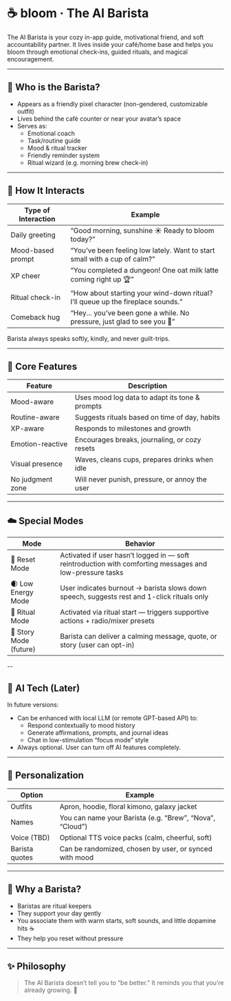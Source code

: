 # ☕ bloom · The AI Barista

The AI Barista is your cozy in-app guide, motivational friend, and soft accountability partner.
It lives inside your café/home base and helps you bloom through emotional check-ins, guided rituals, and magical encouragement.

---

## 🧙 Who is the Barista?

- Appears as a friendly pixel character (non-gendered, customizable outfit)
- Lives behind the café counter or near your avatar’s space
- Serves as:
  - Emotional coach
  - Task/routine guide
  - Mood & ritual tracker
  - Friendly reminder system
  - Ritual wizard (e.g. morning brew check-in)

---

## 💬 How It Interacts

| Type of Interaction | Example                                                                         |
| ------------------- | ------------------------------------------------------------------------------- |
| Daily greeting      | “Good morning, sunshine ☀️ Ready to bloom today?”                               |
| Mood-based prompt   | “You’ve been feeling low lately. Want to start small with a cup of calm?”       |
| XP cheer            | “You completed a dungeon! One oat milk latte coming right up 🏆”                |
| Ritual check-in     | “How about starting your wind-down ritual? I’ll queue up the fireplace sounds.” |
| Comeback hug        | “Hey... you’ve been gone a while. No pressure, just glad to see you 🫶”         |

Barista always speaks softly, kindly, and never guilt-trips.

---

## 🎯 Core Features

| Feature          | Description                                    |
| ---------------- | ---------------------------------------------- |
| Mood-aware       | Uses mood log data to adapt its tone & prompts |
| Routine-aware    | Suggests rituals based on time of day, habits  |
| XP-aware         | Responds to milestones and growth              |
| Emotion-reactive | Encourages breaks, journaling, or cozy resets  |
| Visual presence  | Waves, cleans cups, prepares drinks when idle  |
| No judgment zone | Will never punish, pressure, or annoy the user |

---

## ☁️ Special Modes

| Mode                   | Behavior                                                                                                 |
| ---------------------- | -------------------------------------------------------------------------------------------------------- |
| 🧼 Reset Mode          | Activated if user hasn’t logged in — soft reintroduction with comforting messages and low-pressure tasks |
| 🌒 Low Energy Mode     | User indicates burnout → barista slows down speech, suggests rest and 1-click rituals only              |
| 🎉 Ritual Mode         | Activated via ritual start — triggers supportive actions + radio/mixer presets                           |
| 📖 Story Mode (future) | Barista can deliver a calming message, quote, or story (user can opt-in)                                 |

--

## 🧠 AI Tech (Later)

In future versions:
- Can be enhanced with local LLM (or remote GPT-based API) to:
  - Respond contextually to mood history
  - Generate affirmations, prompts, and journal ideas
  - Chat in low-stimulation “focus mode” style
- Always optional. User can turn off AI features completely.

---

## 🎀 Personalization

| Option         | Example                                                  |
| -------------- | -------------------------------------------------------- |
| Outfits        | Apron, hoodie, floral kimono, galaxy jacket              |
| Names          | You can name your Barista (e.g. “Brew”, “Nova”, “Cloud”) |
| Voice (TBD)    | Optional TTS voice packs (calm, cheerful, soft)          |
| Barista quotes | Can be randomized, chosen by user, or synced with mood   |

---

## 💖 Why a Barista?

- Baristas are ritual keepers
- They support your day gently
- You associate them with warm starts, soft sounds, and little dopamine hits ☕
- They help you reset without pressure

---

## ✨ Philosophy

> The AI Barista doesn’t tell you to “be better.”
> It reminds you that you’re already growing. 🌱
